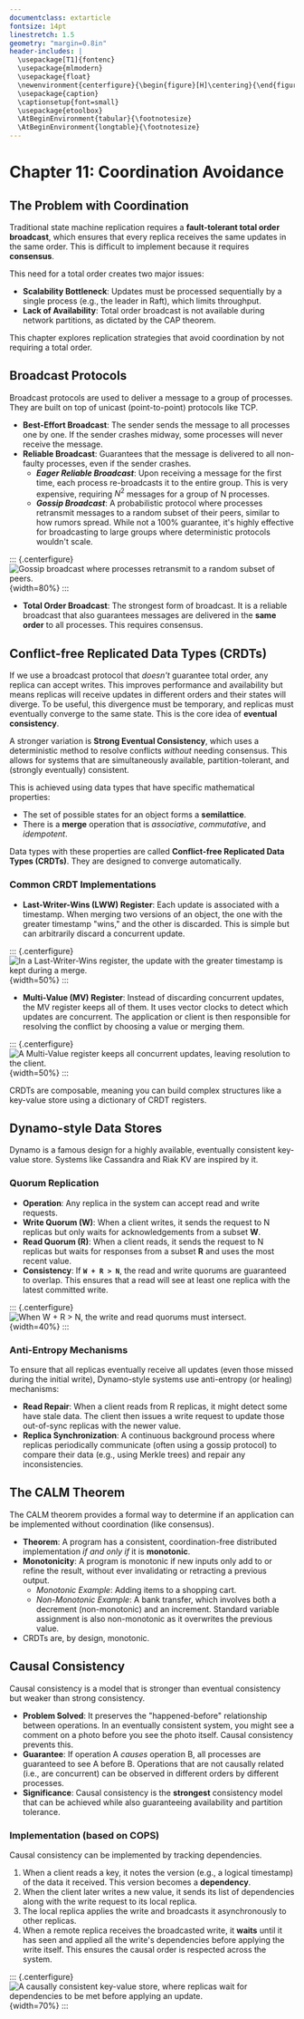 ```yaml
---
documentclass: extarticle
fontsize: 14pt
linestretch: 1.5
geometry: "margin=0.8in"
header-includes: |
  \usepackage[T1]{fontenc}
  \usepackage{mlmodern}
  \usepackage{float}
  \newenvironment{centerfigure}{\begin{figure}[H]\centering}{\end{figure}}
  \usepackage{caption}
  \captionsetup{font=small}
  \usepackage{etoolbox}
  \AtBeginEnvironment{tabular}{\footnotesize}
  \AtBeginEnvironment{longtable}{\footnotesize}
---
```


# Chapter 11: Coordination Avoidance

## The Problem with Coordination

Traditional state machine replication requires a **fault-tolerant total order broadcast**, which ensures that every replica receives the same updates in the same order. This is difficult to implement because it requires **consensus**.

This need for a total order creates two major issues:

- **Scalability Bottleneck**: Updates must be processed sequentially by a single process (e.g., the leader in Raft), which limits throughput.
- **Lack of Availability**: Total order broadcast is not available during network partitions, as dictated by the CAP theorem.

This chapter explores replication strategies that avoid coordination by not requiring a total order.

## Broadcast Protocols

Broadcast protocols are used to deliver a message to a group of processes. They are built on top of unicast (point-to-point) protocols like TCP.

- **Best-Effort Broadcast**: The sender sends the message to all processes one by one. If the sender crashes midway, some processes will never receive the message.
- **Reliable Broadcast**: Guarantees that the message is delivered to all non-faulty processes, even if the sender crashes.
  - **_Eager Reliable Broadcast_**: Upon receiving a message for the first time, each process re-broadcasts it to the entire group. This is very expensive, requiring $N^2$ messages for a group of N processes.
  - **_Gossip Broadcast_**: A probabilistic protocol where processes retransmit messages to a random subset of their peers, similar to how rumors spread. While not a 100% guarantee, it's highly effective for broadcasting to large groups where deterministic protocols wouldn't scale.

::: {.centerfigure}
![Gossip broadcast where processes retransmit to a random subset of peers.](11_3.png){width=80%}
:::

- **Total Order Broadcast**: The strongest form of broadcast. It is a reliable broadcast that also guarantees messages are delivered in the **same order** to all processes. This requires consensus.

## Conflict-free Replicated Data Types (CRDTs)

If we use a broadcast protocol that _doesn't_ guarantee total order, any replica can accept writes. This improves performance and availability but means replicas will receive updates in different orders and their states will diverge. To be useful, this divergence must be temporary, and replicas must eventually converge to the same state. This is the core idea of **eventual consistency**.

A stronger variation is **Strong Eventual Consistency**, which uses a deterministic method to resolve conflicts _without_ needing consensus. This allows for systems that are simultaneously available, partition-tolerant, and (strongly eventually) consistent.

This is achieved using data types that have specific mathematical properties:

- The set of possible states for an object forms a **semilattice**.
- There is a **merge** operation that is _associative_, _commutative_, and _idempotent_.

Data types with these properties are called **Conflict-free Replicated Data Types (CRDTs)**. They are designed to converge automatically.

### Common CRDT Implementations

- **Last-Writer-Wins (LWW) Register**: Each update is associated with a timestamp. When merging two versions of an object, the one with the greater timestamp "wins," and the other is discarded. This is simple but can arbitrarily discard a concurrent update.

::: {.centerfigure}
![In a Last-Writer-Wins register, the update with the greater timestamp is kept during a merge.](11_5.png){width=50%}
:::

- **Multi-Value (MV) Register**: Instead of discarding concurrent updates, the MV register keeps all of them. It uses vector clocks to detect which updates are concurrent. The application or client is then responsible for resolving the conflict by choosing a value or merging them.

::: {.centerfigure}
![A Multi-Value register keeps all concurrent updates, leaving resolution to the client.](11_6.png){width=50%}
:::

CRDTs are composable, meaning you can build complex structures like a key-value store using a dictionary of CRDT registers.

## Dynamo-style Data Stores

Dynamo is a famous design for a highly available, eventually consistent key-value store. Systems like Cassandra and Riak KV are inspired by it.

### Quorum Replication

- **Operation**: Any replica in the system can accept read and write requests.
- **Write Quorum (W)**: When a client writes, it sends the request to N replicas but only waits for acknowledgements from a subset **W**.
- **Read Quorum (R)**: When a client reads, it sends the request to N replicas but waits for responses from a subset **R** and uses the most recent value.
- **Consistency**: If **`W + R > N`**, the read and write quorums are guaranteed to overlap. This ensures that a read will see at least one replica with the latest committed write.

::: {.centerfigure}
![When W + R > N, the write and read quorums must intersect.](11_7.png){width=40%}
:::

### Anti-Entropy Mechanisms

To ensure that all replicas eventually receive all updates (even those missed during the initial write), Dynamo-style systems use anti-entropy (or healing) mechanisms:

- **Read Repair**: When a client reads from R replicas, it might detect some have stale data. The client then issues a write request to update those out-of-sync replicas with the newer value.
- **Replica Synchronization**: A continuous background process where replicas periodically communicate (often using a gossip protocol) to compare their data (e.g., using Merkle trees) and repair any inconsistencies.

## The CALM Theorem

The CALM theorem provides a formal way to determine if an application can be implemented without coordination (like consensus).

- **Theorem**: A program has a consistent, coordination-free distributed implementation _if and only if_ it is **monotonic**.
- **Monotonicity**: A program is monotonic if new inputs only add to or refine the result, without ever invalidating or retracting a previous output.
  - _Monotonic Example_: Adding items to a shopping cart.
  - _Non-Monotonic Example_: A bank transfer, which involves both a decrement (non-monotonic) and an increment. Standard variable assignment is also non-monotonic as it overwrites the previous value.
- CRDTs are, by design, monotonic.

## Causal Consistency

Causal consistency is a model that is stronger than eventual consistency but weaker than strong consistency.

- **Problem Solved**: It preserves the "happened-before" relationship between operations. In an eventually consistent system, you might see a comment on a photo before you see the photo itself. Causal consistency prevents this.
- **Guarantee**: If operation A _causes_ operation B, all processes are guaranteed to see A before B. Operations that are not causally related (i.e., are concurrent) can be observed in different orders by different processes.
- **Significance**: Causal consistency is the **strongest** consistency model that can be achieved while also guaranteeing availability and partition tolerance.

### Implementation (based on COPS)

Causal consistency can be implemented by tracking dependencies.

1.  When a client reads a key, it notes the version (e.g., a logical timestamp) of the data it received. This version becomes a **dependency**.
2.  When the client later writes a new value, it sends its list of dependencies along with the write request to its local replica.
3.  The local replica applies the write and broadcasts it asynchronously to other replicas.
4.  When a remote replica receives the broadcasted write, it **waits** until it has seen and applied all the write's dependencies before applying the write itself. This ensures the causal order is respected across the system.

::: {.centerfigure}
![A causally consistent key-value store, where replicas wait for dependencies to be met before applying an update.](11_8.png){width=70%}
:::
